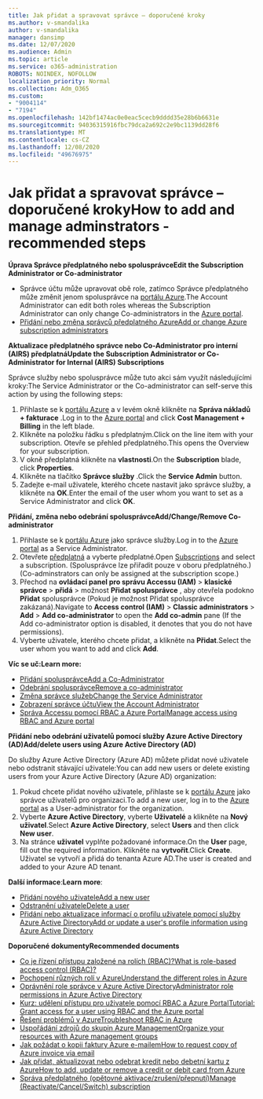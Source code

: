 ```yaml
---
title: Jak přidat a spravovat správce – doporučené kroky
ms.author: v-smandalika
author: v-smandalika
manager: dansimp
ms.date: 12/07/2020
ms.audience: Admin
ms.topic: article
ms.service: o365-administration
ROBOTS: NOINDEX, NOFOLLOW
localization_priority: Normal
ms.collection: Adm_O365
ms.custom:
- "9004114"
- "7194"
ms.openlocfilehash: 142bf1474ac0e0eac5cecb9dddd35e28b6b6631e
ms.sourcegitcommit: 94036315916fbc79dca2a692c2e9bc1139dd28f6
ms.translationtype: MT
ms.contentlocale: cs-CZ
ms.lasthandoff: 12/08/2020
ms.locfileid: "49676975"
---
```

# <a name="how-to-add-and-manage-adminstrators---recommended-steps"></a><span data-ttu-id="c0dbc-102">Jak přidat a spravovat správce – doporučené kroky</span><span class="sxs-lookup"><span data-stu-id="c0dbc-102">How to add and manage adminstrators - recommended steps</span></span>

<span data-ttu-id="c0dbc-103">**Úprava Správce předplatného nebo spolusprávce**</span><span class="sxs-lookup"><span data-stu-id="c0dbc-103">**Edit the Subscription Administrator or Co-administrator**</span></span>

- <span data-ttu-id="c0dbc-104">Správce účtu může upravovat obě role, zatímco Správce předplatného může změnit jenom spolusprávce na [portálu Azure](https://ms.portal.azure.com/#home).</span><span class="sxs-lookup"><span data-stu-id="c0dbc-104">The Account Administrator can edit both roles whereas the Subscription Administrator can only change Co-administrators in the [Azure portal](https://ms.portal.azure.com/#home).</span></span>
- [<span data-ttu-id="c0dbc-105">Přidání nebo změna správců předplatného Azure</span><span class="sxs-lookup"><span data-stu-id="c0dbc-105">Add or change Azure subscription administrators</span></span>](https://docs.microsoft.com/azure/cost-management-billing/manage/add-change-subscription-administrator)

<span data-ttu-id="c0dbc-106">**Aktualizace předplatného správce nebo Co-Administrator pro interní (AIRS) předplatná**</span><span class="sxs-lookup"><span data-stu-id="c0dbc-106">**Update the Subscription Administrator or Co-Administrator for Internal (AIRS) Subscriptions**</span></span>

<span data-ttu-id="c0dbc-107">Správce služby nebo spolusprávce může tuto akci sám využít následujícími kroky:</span><span class="sxs-lookup"><span data-stu-id="c0dbc-107">The Service Administrator or the Co-administrator can self-serve this action by using the following steps:</span></span>

1. <span data-ttu-id="c0dbc-108">Přihlaste se k [portálu Azure](https://ms.portal.azure.com/#home) a v levém okně klikněte na **Správa nákladů + fakturace** .</span><span class="sxs-lookup"><span data-stu-id="c0dbc-108">Log in to the [Azure portal](https://ms.portal.azure.com/#home) and click **Cost Management + Billing** in the left blade.</span></span>
2. <span data-ttu-id="c0dbc-109">Klikněte na položku řádku s předplatným.</span><span class="sxs-lookup"><span data-stu-id="c0dbc-109">Click on the line item with your subscription.</span></span> <span data-ttu-id="c0dbc-110">Otevře se přehled předplatného.</span><span class="sxs-lookup"><span data-stu-id="c0dbc-110">This opens the Overview for your subscription.</span></span>
3. <span data-ttu-id="c0dbc-111">V okně  předplatná klikněte na **vlastnosti**.</span><span class="sxs-lookup"><span data-stu-id="c0dbc-111">On the **Subscription** blade, click **Properties**.</span></span> 
4. <span data-ttu-id="c0dbc-112">Klikněte na tlačítko **Správce služby** .</span><span class="sxs-lookup"><span data-stu-id="c0dbc-112">Click the **Service Admin** button.</span></span>
5. <span data-ttu-id="c0dbc-113">Zadejte e-mail uživatele, kterého chcete nastavit jako správce služby, a klikněte na **OK**.</span><span class="sxs-lookup"><span data-stu-id="c0dbc-113">Enter the email of the user whom you want to set as a Service Administrator and click **OK**.</span></span>

<span data-ttu-id="c0dbc-114">**Přidání, změna nebo odebrání spolusprávce**</span><span class="sxs-lookup"><span data-stu-id="c0dbc-114">**Add/Change/Remove Co-administrator**</span></span>

1. <span data-ttu-id="c0dbc-115">Přihlaste se k [portálu Azure](https://ms.portal.azure.com/#home) jako správce služby.</span><span class="sxs-lookup"><span data-stu-id="c0dbc-115">Log in to the [Azure portal](https://ms.portal.azure.com/#home) as a Service Administrator.</span></span>
2. <span data-ttu-id="c0dbc-116">Otevřete [předplatná](https://ms.portal.azure.com/#blade/Microsoft_Azure_Billing/SubscriptionsBlade) a vyberte předplatné.</span><span class="sxs-lookup"><span data-stu-id="c0dbc-116">Open [Subscriptions](https://ms.portal.azure.com/#blade/Microsoft_Azure_Billing/SubscriptionsBlade) and select a subscription.</span></span> <span data-ttu-id="c0dbc-117">(Spolusprávce lze přiřadit pouze v oboru předplatného.)</span><span class="sxs-lookup"><span data-stu-id="c0dbc-117">(Co-adminstrators can only be assigned at the subscription scope.)</span></span>
3. <span data-ttu-id="c0dbc-118">Přechod na **ovládací panel pro správu Accessu (IAM)**  >  **klasické správce**  >  **přidá**  >  možnost **Přidat spolusprávce** , aby otevřela podokno **Přidat** spolusprávce (Pokud je možnost Přidat spolusprávce zakázaná).</span><span class="sxs-lookup"><span data-stu-id="c0dbc-118">Navigate to **Access control (IAM)** > **Classic administrators** > **Add** > **Add co-administrator** to open the **Add co-admin** pane (If the Add co-administrator option is disabled, it denotes that you do not have permissions).</span></span>
4. <span data-ttu-id="c0dbc-119">Vyberte uživatele, kterého chcete přidat, a klikněte na **Přidat**.</span><span class="sxs-lookup"><span data-stu-id="c0dbc-119">Select the user whom you want to add and click **Add**.</span></span>

<span data-ttu-id="c0dbc-120">**Víc se uč:**</span><span class="sxs-lookup"><span data-stu-id="c0dbc-120">**Learn more:**</span></span>
- [<span data-ttu-id="c0dbc-121">Přidání spolusprávce</span><span class="sxs-lookup"><span data-stu-id="c0dbc-121">Add a Co-Administrator</span></span>](https://docs.microsoft.com/azure/role-based-access-control/classic-administrators)
- [<span data-ttu-id="c0dbc-122">Odebrání spolusprávce</span><span class="sxs-lookup"><span data-stu-id="c0dbc-122">Remove a co-administrator</span></span>](https://docs.microsoft.com/azure/role-based-access-control/classic-administrators)
- [<span data-ttu-id="c0dbc-123">Změna správce služeb</span><span class="sxs-lookup"><span data-stu-id="c0dbc-123">Change the Service Administrator</span></span>](https://docs.microsoft.com/azure/role-based-access-control/classic-administrators)
- [<span data-ttu-id="c0dbc-124">Zobrazení správce účtu</span><span class="sxs-lookup"><span data-stu-id="c0dbc-124">View the Account Administrator</span></span>](https://docs.microsoft.com/azure/role-based-access-control/classic-administrators)
- [<span data-ttu-id="c0dbc-125">Správa Accessu pomocí RBAC a Azure Portal</span><span class="sxs-lookup"><span data-stu-id="c0dbc-125">Manage access using RBAC and Azure portal</span></span>](https://docs.microsoft.com/azure/role-based-access-control/role-assignments-portal)

<span data-ttu-id="c0dbc-126">**Přidání nebo odebrání uživatelů pomocí služby Azure Active Directory (AD)**</span><span class="sxs-lookup"><span data-stu-id="c0dbc-126">**Add/delete users using Azure Active Directory (AD)**</span></span>

<span data-ttu-id="c0dbc-127">Do služby Azure Active Directory (Azure AD) můžete přidat nové uživatele nebo odstranit stávající uživatele:</span><span class="sxs-lookup"><span data-stu-id="c0dbc-127">You can add new users or delete existing users from your Azure Active Directory (Azure AD) organization:</span></span>

1. <span data-ttu-id="c0dbc-128">Pokud chcete přidat nového uživatele, přihlaste se k [portálu Azure](https://ms.portal.azure.com/#home) jako správce uživatelů pro organizaci.</span><span class="sxs-lookup"><span data-stu-id="c0dbc-128">To add a new user, log in to the [Azure portal](https://ms.portal.azure.com/#home) as a User-administrator for the organization.</span></span>
2. <span data-ttu-id="c0dbc-129">Vyberte **Azure Active Directory**, vyberte **Uživatelé** a klikněte na **Nový uživatel**.</span><span class="sxs-lookup"><span data-stu-id="c0dbc-129">Select **Azure Active Directory**, select **Users** and then click **New user**.</span></span>
3. <span data-ttu-id="c0dbc-130">Na stránce **uživatel** vyplňte požadované informace.</span><span class="sxs-lookup"><span data-stu-id="c0dbc-130">On the **User** page, fill out the required information.</span></span> <span data-ttu-id="c0dbc-131">Klikněte na **vytvořit**.</span><span class="sxs-lookup"><span data-stu-id="c0dbc-131">Click **Create**.</span></span> <span data-ttu-id="c0dbc-132">Uživatel se vytvoří a přidá do tenanta Azure AD.</span><span class="sxs-lookup"><span data-stu-id="c0dbc-132">The user is created and added to your Azure AD tenant.</span></span>

<span data-ttu-id="c0dbc-133">**Další informace**:</span><span class="sxs-lookup"><span data-stu-id="c0dbc-133">**Learn more**:</span></span>

- [<span data-ttu-id="c0dbc-134">Přidání nového uživatele</span><span class="sxs-lookup"><span data-stu-id="c0dbc-134">Add a new user</span></span>](https://docs.microsoft.com/azure/active-directory/fundamentals/add-users-azure-active-directory)
- [<span data-ttu-id="c0dbc-135">Odstranění uživatele</span><span class="sxs-lookup"><span data-stu-id="c0dbc-135">Delete a user</span></span>](https://docs.microsoft.com/azure/active-directory/fundamentals/add-users-azure-active-directory)
- [<span data-ttu-id="c0dbc-136">Přidání nebo aktualizace informací o profilu uživatele pomocí služby Azure Active Directory</span><span class="sxs-lookup"><span data-stu-id="c0dbc-136">Add or update a user's profile information using Azure Active Directory</span></span>](https://docs.microsoft.com/azure/active-directory/fundamentals/active-directory-users-profile-azure-portal)

<span data-ttu-id="c0dbc-137">**Doporučené dokumenty**</span><span class="sxs-lookup"><span data-stu-id="c0dbc-137">**Recommended documents**</span></span>

- [<span data-ttu-id="c0dbc-138">Co je řízení přístupu založené na rolích (RBAC)?</span><span class="sxs-lookup"><span data-stu-id="c0dbc-138">What is role-based access control (RBAC)?</span></span>](https://docs.microsoft.com/azure/role-based-access-control/overview)
- [<span data-ttu-id="c0dbc-139">Pochopení různých rolí v Azure</span><span class="sxs-lookup"><span data-stu-id="c0dbc-139">Understand the different roles in Azure</span></span>](https://docs.microsoft.com/azure/role-based-access-control/rbac-and-directory-admin-roles)
- [<span data-ttu-id="c0dbc-140">Oprávnění role správce v Azure Active Directory</span><span class="sxs-lookup"><span data-stu-id="c0dbc-140">Administrator role permissions in Azure Active Directory</span></span>](https://docs.microsoft.com/azure/active-directory/roles/permissions-reference)
- [<span data-ttu-id="c0dbc-141">Kurz: udělení přístupu pro uživatele pomocí RBAC a Azure Portal</span><span class="sxs-lookup"><span data-stu-id="c0dbc-141">Tutorial: Grant access for a user using RBAC and the Azure portal</span></span>](https://docs.microsoft.com/azure/role-based-access-control/quickstart-assign-role-user-portal)
- [<span data-ttu-id="c0dbc-142">Řešení problémů v Azure</span><span class="sxs-lookup"><span data-stu-id="c0dbc-142">Troubleshoot RBAC in Azure</span></span>](https://docs.microsoft.com/azure/role-based-access-control/troubleshooting)
- [<span data-ttu-id="c0dbc-143">Uspořádání zdrojů do skupin Azure Management</span><span class="sxs-lookup"><span data-stu-id="c0dbc-143">Organize your resources with Azure management groups</span></span>](https://docs.microsoft.com/azure/governance/management-groups/overview)
- [<span data-ttu-id="c0dbc-144">Jak požádat o kopii faktury Azure e-mailem</span><span class="sxs-lookup"><span data-stu-id="c0dbc-144">How to request copy of Azure invoice via email</span></span>](https://azure.microsoft.com/en-us/blog/azure-email-invoices/)
- [<span data-ttu-id="c0dbc-145">Jak přidat, aktualizovat nebo odebrat kredit nebo debetní kartu z Azure</span><span class="sxs-lookup"><span data-stu-id="c0dbc-145">How to add, update or remove a credit or debit card from Azure</span></span>](https://docs.microsoft.com/azure/cost-management-billing/manage/change-credit-card)
- [<span data-ttu-id="c0dbc-146">Správa předplatného (opětovné aktivace/zrušení/přepnutí)</span><span class="sxs-lookup"><span data-stu-id="c0dbc-146">Manage (Reactivate/Cancel/Switch) subscription</span></span>](https://docs.microsoft.com/azure/cost-management-billing/manage/subscription-disabled)



